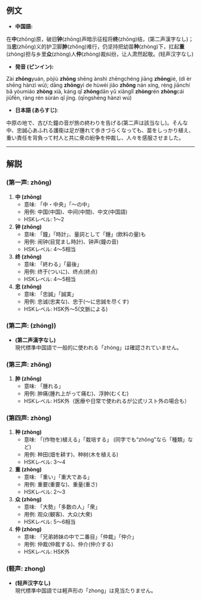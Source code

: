 ## 例文
* **中国語:**

在**中**(zhōng)原，破旧**钟**(zhōng)声暗示征程将**终**(zhōng)结，(第二声漢字なし)；当**忠**(zhōng)义的护卫脚**肿**(zhǒng)难行，仍坚持把幼苗**种**(zhòng)下，扛起**重**(zhòng)担与乡里**众**(zhòng)人**仲**(zhòng)裁纠纷，让人肃然起敬。(轻声汉字なし)

* **発音 (ピンイン):**

Zài **zhōng**yuán, pòjiù **zhōng** shēng ànshì zhēngchéng jiāng **zhōng**jié, (dì èr shēng hànzì wú); dāng **zhōng**yì de hùwèi jiǎo **zhǒng** nán xíng, réng jiānchí bǎ yòumiáo **zhòng** xià, káng qǐ **zhòng**dān yǔ xiānglǐ **zhòng**rén **zhòng**cái jiūfēn, ràng rén sùrán qǐ jìng. (qīngshēng hànzì wú)

* **日本語 (あらすじ)**:

中原の地で、古びた鐘の音が旅の終わりを告げる(第二声は該当なし)。そんな中、忠誠心あふれる護衛は足が腫れて歩きづらくなっても、苗をしっかり植え、重い責任を背負って村人と共に衆の紛争を仲裁し、人々を感服させました。

---

## 解説

### (第一声: zhōng)
1. **中 (zhōng)**  
   - 意味: 「中・中央」「〜の中」  
   - 用例: 中国(中国)、中间(中間)、中文(中国語)  
   - HSKレベル: 1〜2  
2. **钟 (zhōng)**  
   - 意味: 「鐘」「時計」、量詞として「鍾」(飲料の量)も  
   - 用例: 闹钟(目覚まし時計)、钟声(鐘の音)  
   - HSKレベル: 4〜5相当  
3. **终 (zhōng)**  
   - 意味: 「終わる」「最後」  
   - 用例: 终于(ついに)、终点(終点)  
   - HSKレベル: 4〜5相当  
4. **忠 (zhōng)**  
   - 意味: 「忠誠」「誠実」  
   - 用例: 忠诚(忠実な)、忠于(〜に忠誠を尽くす)  
   - HSKレベル: HSK外〜5(文脈による)

### (第二声: (zhóng))
- **(第二声漢字なし)**  
  現代標準中国語で一般的に使われる「zhóng」は確認されていません。

### (第三声: zhǒng)
1. **肿 (zhǒng)**  
   - 意味: 「腫れる」  
   - 用例: 肿痛(腫れ上がって痛む)、浮肿(むくむ)  
   - HSKレベル: HSK外（医療や日常で使われるが公式リスト外の場合も）  

### (第四声: zhòng)
1. **种 (zhòng)**  
   - 意味: 「(作物を)植える」「栽培する」 (同字でも“zhǒng”なら「種類」など)  
   - 用例: 种田(畑を耕す)、种树(木を植える)  
   - HSKレベル: 3〜4  
2. **重 (zhòng)**  
   - 意味: 「重い」「重大である」  
   - 用例: 重要(重要な)、重量(重さ)  
   - HSKレベル: 2〜3  
3. **众 (zhòng)**  
   - 意味: 「大勢」「多数の人」「衆」  
   - 用例: 观众(観客)、大众(大衆)  
   - HSKレベル: 5〜6相当  
4. **仲 (zhòng)**  
   - 意味: 「兄弟姉妹の中で二番目」「仲裁」「仲介」  
   - 用例: 仲裁(仲裁する)、仲介(仲介する)  
   - HSKレベル: HSK外

### (軽声: zhong)
- **(轻声汉字なし)**  
  現代標準中国語では軽声形の「zhong」は見当たりません。
